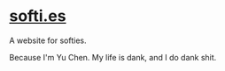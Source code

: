 # [softi.es](http://softi.es)
A website for softies.

Because I'm Yu Chen.
My life is dank, and I do dank shit.
